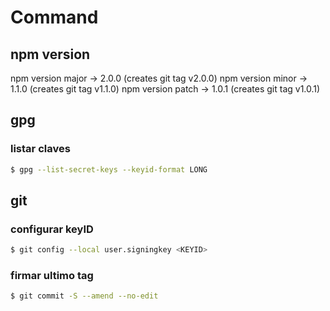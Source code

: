 # Command

## npm version

npm version major → 2.0.0 (creates git tag v2.0.0)
npm version minor → 1.1.0 (creates git tag v1.1.0)
npm version patch → 1.0.1 (creates git tag v1.0.1)

## gpg

### listar claves
```bash
$ gpg --list-secret-keys --keyid-format LONG
```

## git

### configurar keyID

```bash
$ git config --local user.signingkey <KEYID>
```

### firmar ultimo tag

```bash
$ git commit -S --amend --no-edit
```